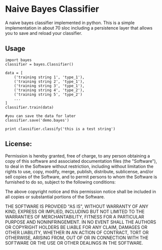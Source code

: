 Naive Bayes Classifier
=============

A naive bayes classifier implemented in python. This is a simple implementation in about 70 sloc including a persistence layer that allows you to save and reload your classifier.

Usage
-------

	import bayes
	classifier = bayes.Classifier()

	data = [
		('training string 1', 'type_1'),
		('training string 2', 'type_1'),
		('training string 3', 'type_1'),
		('training string 4', 'type_2'),
		('training string 5', 'type_2')
		...
	]
	classifier.train(data)
	
	#you can save the data for later
	classifier.save('demo.bayes')
	
	print classifier.classify('this is a test string')

License:
-------

Permission is hereby granted, free of charge, to any person obtaining a copy of this software and associated documentation files (the "Software"), to deal in the Software without restriction, including without limitation the rights to use, copy, modify, merge, publish, distribute, sublicense, and/or sell copies of the Software, and to permit persons to whom the Software is furnished to do so, subject to the following conditions:

The above copyright notice and this permission notice shall be included in all copies or substantial portions of the Software.

THE SOFTWARE IS PROVIDED "AS IS", WITHOUT WARRANTY OF ANY KIND, EXPRESS OR IMPLIED, INCLUDING BUT NOT LIMITED TO THE WARRANTIES OF MERCHANTABILITY, FITNESS FOR A PARTICULAR PURPOSE AND NONINFRINGEMENT. IN NO EVENT SHALL THE AUTHORS OR COPYRIGHT HOLDERS BE LIABLE FOR ANY CLAIM, DAMAGES OR OTHER LIABILITY, WHETHER IN AN ACTION OF CONTRACT, TORT OR OTHERWISE, ARISING FROM, OUT OF OR IN CONNECTION WITH THE SOFTWARE OR THE USE OR OTHER DEALINGS IN THE SOFTWARE.
